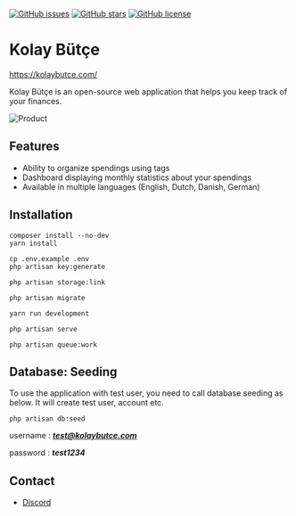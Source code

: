 [![GitHub issues](https://img.shields.io/github/issues/range-of-motion/budget.svg)](https://github.com/range-of-motion/budget/issues)
[![GitHub stars](https://img.shields.io/github/stars/range-of-motion/budget.svg)](https://github.com/range-of-motion/budget/stargazers)
[![GitHub license](https://img.shields.io/github/license/range-of-motion/budget.svg)](https://github.com/range-of-motion/budget/blob/master/LICENSE)

# Kolay Bütçe

https://kolaybutce.com/

Kolay Bütçe is an open-source web application that helps you keep track of your finances.

![Product](http://berataldemir.com/static/desktop.png)

## Features

* Ability to organize spendings using tags
* Dashboard displaying monthly statistics about your spendings
* Available in multiple languages (English, Dutch, Danish, German)

## Installation

```
composer install --no-dev
yarn install

cp .env.example .env
php artisan key:generate

php artisan storage:link

php artisan migrate

yarn run development

php artisan serve

php artisan queue:work
```

## Database: Seeding

To use the application with test user, you need to call database seeding as below. It will create test user, account etc.

```
php artisan db:seed
```

username : ***test@kolaybutce.com***

password : ***test1234***

## Contact

* [Discord](https://discord.gg/QFQdvy3)
